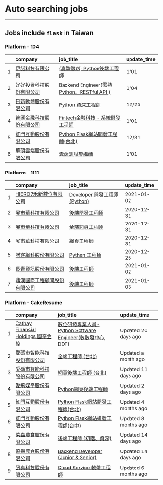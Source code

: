 # Auto searching jobs
----
## Jobs include `flask` in Taiwan


 ### Platform - 104



|    | company                                                                           | job_title                                                                                          | update_time   |
|---:|:----------------------------------------------------------------------------------|:---------------------------------------------------------------------------------------------------|:--------------|
|  1 | [伊諾科技有限公司](https://www.104.com.tw/company/1a2x6bkxph?jobsource=2018indexpoc)      | [(真摯徵求) Python後端工程師](https://www.104.com.tw/job/70asp?jobsource=2018indexpoc)                      | 1/01          |
|  2 | [好好投資科技股份有限公司](https://www.104.com.tw/company/1a2x6bjpjb?jobsource=2018indexpoc)  | [Backend Engineer(需熟Python、RESTful API )](https://www.104.com.tw/job/5572i?jobsource=2018indexpoc) | 1/04          |
|  3 | [日新軟體股份有限公司](https://www.104.com.tw/company/oi77qwg?jobsource=jolist_a_relevance) | [Python 資深工程師](https://www.104.com.tw/job/6yfn5?jobsource=jolist_a_relevance)                      | 12/25         |
|  4 | [普匯金融科技股份有限公司](https://www.104.com.tw/company/1a2x6bkhzg?jobsource=2018indexpoc)  | [Fintech金融科技 - 系統開發工程師](https://www.104.com.tw/job/73rfa?jobsource=2018indexpoc)                   | 1/01          |
|  5 | [紅門互動股份有限公司](https://www.104.com.tw/company/oh4m67k?jobsource=jolist_a_relevance) | [Python Flask網站開發工程師(台北)](https://www.104.com.tw/job/6xtfl?jobsource=jolist_a_relevance)           | 12/31         |
|  6 | [華碩雲端股份有限公司](https://www.104.com.tw/company/wekjlls?jobsource=2018indexpoc)       | [雲端測試架構師](https://www.104.com.tw/job/6ubin?jobsource=2018indexpoc)                                 | 1/01          |


 ### Platform - 1111



|    | company                                                  | job_title                                                         | update_time   |
|---:|:---------------------------------------------------------|:------------------------------------------------------------------|:--------------|
|  1 | [HIERO7禾新數位有限公司](https://www.1111.com.tw/corp/71697472/) | [Developer 開發工程師 (Python)](https://www.1111.com.tw/job/92178413/) | 2021-01-02    |
|  2 | [展市華科技有限公司](https://www.1111.com.tw/corp/72520572/)      | [後端開發工程師](https://www.1111.com.tw/job/92133533/)                  | 2020-12-31    |
|  3 | [展市華科技有限公司](https://www.1111.com.tw/corp/72520572/)      | [全端網頁工程師](https://www.1111.com.tw/job/91503317/)                  | 2020-12-31    |
|  4 | [展市華科技有限公司](https://www.1111.com.tw/corp/72520572/)      | [網頁工程師](https://www.1111.com.tw/job/91605448/)                    | 2020-12-31    |
|  5 | [諾客網科股份有限公司](https://www.1111.com.tw/corp/73092077/)     | [Python 工程師](https://www.1111.com.tw/job/92163911/)               | 2020-12-25    |
|  6 | [長青資訊股份有限公司](https://www.1111.com.tw/corp/71694811/)     | [後端工程師](https://www.1111.com.tw/job/85012186/)                    | 2021-01-02    |
|  7 | [鼎漢國際工程顧問股份有限公司](https://www.1111.com.tw/corp/51468466/) | [後端工程師](https://www.1111.com.tw/job/85884563/)                    | 2021-01-03    |


 ### Platform - CakeResume



|    | company                                                                               | job_title                                                                                                                           | update_time          |
|---:|:--------------------------------------------------------------------------------------|:------------------------------------------------------------------------------------------------------------------------------------|:---------------------|
|  1 | [Cathay Financial Holdings 國泰金控](https://www.cakeresume.com/companies/cathayholdings) | [數位研發專業人員-Python Software Engineer(數數發中心, DDT)](https://www.cakeresume.com/companies/cathayholdings/jobs/f5c69a)                    | Updated 20 days ago  |
|  2 | [愛碼市智能科技股份有限公司](https://www.cakeresume.com/companies/imarts)                          | [全端工程師 (台北)](https://www.cakeresume.com/companies/imarts/jobs/full-engineer-a09a83)                                                 | Updated a month ago  |
|  3 | [愛碼市智能科技股份有限公司](https://www.cakeresume.com/companies/imarts)                          | [網頁後端工程師 (台北)](https://www.cakeresume.com/companies/imarts/jobs/senior-software-engineer-10852a)                                    | Updated 11 days ago  |
|  4 | [愛飛媒平股份有限公司](https://www.cakeresume.com/companies/avmapping)                          | [Python網頁後端工程師](https://www.cakeresume.com/companies/avmapping/jobs/web-backend-engineer-c24e5a)                                    | Updated 2 days ago   |
|  5 | [紅門互動股份有限公司](https://www.cakeresume.com/companies/eagleeye-5332f1)                    | [Python Flask網站開發工程師(台北)](https://www.cakeresume.com/companies/eagleeye-5332f1/jobs/python-flask-web-development-engineer-taipei)   | Updated 4 months ago |
|  6 | [紅門互動股份有限公司](https://www.cakeresume.com/companies/eagleeye-5332f1)                    | [Python Flask網站研發工程師(台中)](https://www.cakeresume.com/companies/eagleeye-5332f1/jobs/python-flask-website-r-amp-d-engineer-taichung) | Updated 8 months ago |
|  7 | [菜蟲農食股份有限公司](https://www.cakeresume.com/companies/tsaitung)                           | [後端工程師 (初階、資深)](https://www.cakeresume.com/companies/tsaitung/jobs/back-end-engineer-initial-senior)                                | Updated 14 days ago  |
|  8 | [菜蟲農食股份有限公司](https://www.cakeresume.com/companies/tsaitung)                           | [Backend Developer (Junior & Senior)](https://www.cakeresume.com/companies/tsaitung/jobs/backend-developer-junior-senior)           | Updated 14 days ago  |
|  9 | [訊真科技股份有限公司](https://www.cakeresume.com/companies/truetel)                            | [Cloud Service 軟體工程師](https://www.cakeresume.com/companies/truetel/jobs/cloud-service-software-engineer)                            | Updated 6 months ago |